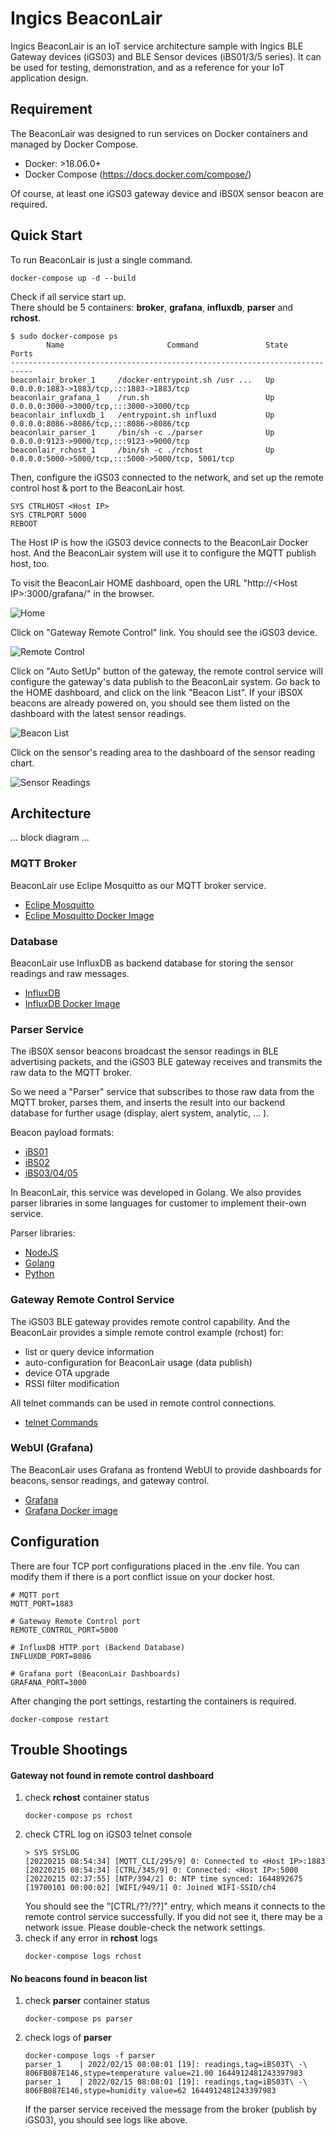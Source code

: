 # Ingics BeaconLair

Ingics BeaconLair is an IoT service architecture sample with Ingics BLE Gateway devices (iGS03) and BLE Sensor devices (iBS01/3/5 series). It can be used for testing, demonstration, and as a reference for your IoT application design.

## Requirement

The BeaconLair was designed to run services on Docker containers and managed by Docker Compose.
- Docker:  >18.06.0+
- Docker Compose (https://docs.docker.com/compose/)

Of course, at least one iGS03 gateway device and iBS0X sensor beacon are required.

## Quick Start

To run BeaconLair is just a single command.
```
docker-compose up -d --build
```

Check if all service start up.</br>
There should be 5 containers: <b>broker</b>, <b>grafana</b>, <b>influxdb</b>, <b>parser</b> and <b>rchost</b>.
```
$ sudo docker-compose ps
        Name                       Command               State                         Ports
---------------------------------------------------------------------------
beaconlair_broker_1     /docker-entrypoint.sh /usr ...   Up      0.0.0.0:1883->1883/tcp,:::1883->1883/tcp
beaconlair_grafana_1    /run.sh                          Up      0.0.0.0:3000->3000/tcp,:::3000->3000/tcp
beaconlair_influxdb_1   /entrypoint.sh influxd           Up      0.0.0.0:8086->8086/tcp,:::8086->8086/tcp
beaconlair_parser_1     /bin/sh -c ./parser              Up      0.0.0.0:9123->9000/tcp,:::9123->9000/tcp
beaconlair_rchost_1     /bin/sh -c ./rchost              Up      0.0.0.0:5000->5000/tcp,:::5000->5000/tcp, 5001/tcp
```

Then, configure the iGS03 connected to the network, and set up the remote control host & port to the BeaconLair host.
```
SYS CTRLHOST <Host IP>
SYS CTRLPORT 5000
REBOOT
```
The Host IP is how the iGS03 device connects to the BeaconLair Docker host. And the BeaconLair system will use it to configure the MQTT publish host, too.

To visit the BeaconLair HOME dashboard, open the URL "http://\<Host IP\>:3000/grafana/" in the browser.

![Home](../assets/beaconlair-home.png?raw=true)

Click on "Gateway Remote Control" link. You should see the iGS03 device.

![Remote Control](../assets/beaconlair-rc.png?raw=true)

Click on "Auto SetUp" button of the gateway, the remote control service will configure the gateway's data publish to the BeaconLair system. Go back to the HOME dashboard, and click on the link "Beacon List". If your iBS0X beacons are already powered on, you should see them listed on the dashboard with the latest sensor readings.

![Beacon List](../assets/beaconlair-beacons.png?raw=true)

Click on the sensor's reading area to the dashboard of the sensor reading chart.

![Sensor Readings](../assets/beaconlair-readings.png?raw=true)

## Architecture

... block diagram ...

### MQTT Broker

BeaconLair use Eclipe Mosquitto as our MQTT broker service.
- [Eclipe Mosquitto](https://mosquitto.org/)
- [Eclipe Mosquitto Docker Image](https://hub.docker.com/_/eclipse-mosquitto)

### Database

BeaconLair use InfluxDB as backend database for storing the sensor readings and raw messages.
- [InfluxDB](https://www.influxdata.com/)
- [InfluxDB Docker Image](https://hub.docker.com/_/influxdb)

### Parser Service

The iBS0X sensor beacons broadcast the sensor readings in BLE advertising packets, and the iGS03 BLE gateway receives and transmits the raw data to the MQTT broker.

So we need a "Parser" service that subscribes to those raw data from the MQTT broker, parses them, and inserts the result into our backend database for further usage (display, alert system, analytic, ... ).

Beacon payload formats:
- [iBS01](https://www.ingics.com/doc/Beacon/BC0034_iBS_Sensor_Beacon_Payload.pdf)
- [iBS02](https://www.ingics.com/doc/Beacon/BC0034_iBS_Sensor_Beacon_Payload.pdf)
- [iBS03/04/05](https://www.ingics.com/doc/Beacon/BC0034_iBS_Sensor_Beacon_Payload.pdf)

In BeaconLair, this service was developed in Golang. We also provides parser libraries in some languages for customer to implement their-own service.

Parser libraries:
- [NodeJS](https://github.com/ingics/ingics-message-parser)
- [Golang](https://github.com/ingics/ingics-parser-go)
- [Python](https://github.com/ingics/ingics-message-parser-py)

### Gateway Remote Control Service

The iGS03 BLE gateway provides remote control capability. And the BeaconLair provides a simple remote control example (rchost) for:
- list or query device information
- auto-configuration for BeaconLair usage (data publish)
- device OTA upgrade
- RSSI filter modification

All telnet commands can be used in remote control connections.
- [telnet Commands](https://www.ingics.com/doc/Gateway/GW0017_iGS03_Telnet_Command.pdf)

### WebUI (Grafana)

The BeaconLair uses Grafana as frontend WebUI to provide dashboards for beacons, sensor readings, and gateway control.
- [Grafana](https://grafana.com/)
- [Grafana Docker image](https://hub.docker.com/r/grafana/grafana-enterprise)

## Configuration

There are four TCP port configurations placed in the .env file.
You can modify them if there is a port conflict issue on your docker host.
```
# MQTT port
MQTT_PORT=1883

# Gateway Remote Control port
REMOTE_CONTROL_PORT=5000

# InfluxDB HTTP port (Backend Database)
INFLUXDB_PORT=8086

# Grafana port (BeaconLair Dashboards)
GRAFANA_PORT=3000
```
After changing the port settings, restarting the containers is required.
```
docker-compose restart
```

## Trouble Shootings

#### Gateway not found in remote control dashboard

1. check <b>rchost</b> container status
   ```
   docker-compose ps rchost
   ```
2. check CTRL log on iGS03 telnet console
   ```
   > SYS SYSLOG
   [20220215 08:54:34] [MQTT_CLI/295/9] 0: Connected to <Host IP>:1883
   [20220215 08:54:34] [CTRL/345/9] 0: Connected: <Host IP>:5000
   [20220215 02:37:55] [NTP/394/2] 0: NTP time synced: 1644892675
   [19700101 00:00:02] [WIFI/949/1] 0: Joined WIFI-SSID/ch4
   ```
   You should see the "[CTRL/??/??]" entry, which means it connects to the remote control service successfully. If you did not see it, there may be a network issue. Please double-check the network settings.
3. check if any error in <b>rchost</b> logs
   ```
   docker-compose logs rchost
   ```

#### No beacons found in beacon list
1. check <b>parser</b> container status
   ```
   docker-compose ps parser
   ```
2. check logs of <b>parser</b>
   ```
   docker-compose logs -f parser
   parser_1    | 2022/02/15 08:08:01 [19]: readings,tag=iBS03T\ -\ 806FB087E146,stype=temperature value=21.00 1644912481243397983
   parser_1    | 2022/02/15 08:08:01 [19]: readings,tag=iBS03T\ -\ 806FB087E146,stype=humidity value=62 1644912481243397983
   ```
   If the parser service received the message from the broker (publish by iGS03), you should see logs like above.
